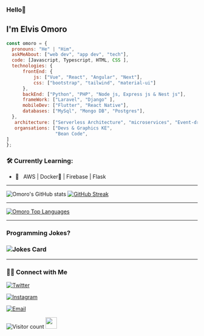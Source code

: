 ### Hello👋 <h2> I'm Elvis Omoro </h2>

  ```javascript
const omoro = {
    pronouns: "He" | "Him",
    askMeAbout: ["web dev", "app dev", "tech"],
    code: [Javascript, Typescript, HTML, CSS ],
    technologies: {
        frontEnd: {
            js: ["Vue", "React", "Angular", "Next"],
            css: ["bootstrap", "tailwind", "material-ui"]
        },
        backEnd: ["Python", "PHP", "Node js, Express js & Nest js"],
        frameWork: ["Laravel", "Django" ],
        mobileDev: ["Flutter", "React Native"],
        databases: ["MySql", "Mongo DB", "Postgres"],
    },
     architecture: ["Serverless Architecture", "microservices", "Event-driven", "Single page applications"],
     organsations: ["Devs & Graphics KE",
                    "Bean Code",
  ]
};
```

<h3>🛠 Currently Learning:</h3>

- 🔧 &nbsp; AWS | Docker🐳 | Firebase | Flask

<hr>

![Omoro's GitHub stats](https://github-readme-stats.vercel.app/api?username=iamomoro&theme=github_dark&show_icons=true)
[![GitHub Streak](http://github-readme-streak-stats.herokuapp.com?user=iamomoro&count_private=true&theme=github-dark-blue&date_format=M%20j%5B%2C%20Y%5D)](https://git.io/streak-stats)

<hr>
 <a href="https://github.com/iamomoro/github-readme-stats"><img alt="Omoro Top Languages" src="https://github-readme-stats.vercel.app/api/top-langs/?username=iamomoro&hide=html&langs_count=10&count_private=true&theme=github_dark" /></a>
<hr>

<h3>Programming Jokes?<h3>
<!-- HTML -->
<img src="https://readme-jokes.vercel.app/api" alt="Jokes Card" />
 <br>
<hr>

<h3> 🤝🏻 Connect with Me </h3>
<p align="center">

<a href="https://twitter.com/bake_baller"><img alt="Twitter" src="https://img.shields.io/twitter/follow/bake_baller?style=social"></a>

<a href="https://www.instagram.com/iamomoroit/"><img alt="Instagram" src="https://img.shields.io/badge/Instagram-iamomoroit-black?style=flat-square&logo=instagram"></a>

<a href="mailto:iamomoroit@gmail.com"><img alt="Email" src="https://img.shields.io/badge/Email-:iamomoroit@gmail.com.com-blue?style=flat-square&logo=gmail"></a>

![Visitor count](https://visitor-badge.laobi.icu/badge?page_id=iamomoro.iamomoro)   <img src="https://media.giphy.com/media/dxn6fRlTIShoeBr69N/giphy.gif" width="30">

</p>


